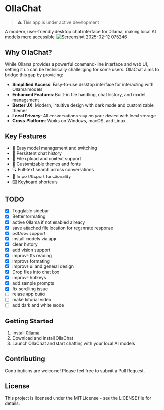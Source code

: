 # OllaChat

> ⚠️ This app is under active development

A modern, user-friendly desktop chat interface for Ollama, making local AI models more accessible.
![Screenshot 2025-02-12 075246](https://github.com/user-attachments/assets/8dfb93b7-05eb-4d82-9944-a11d055d0822)

## Why OllaChat?

While Ollama provides a powerful command-line interface and web UI, setting it up can be technically challenging for some users. OllaChat aims to bridge this gap by providing:

- **Simplified Access**: Easy-to-use desktop interface for interacting with Ollama models
- **Enhanced Features**: Built-in file handling, chat history, and model management
- **Better UX**: Modern, intuitive design with dark mode and customizable themes
- **Local Privacy**: All conversations stay on your device with local storage
- **Cross-Platform**: Works on Windows, macOS, and Linux

## Key Features

- 🤖 Easy model management and switching
- 💬 Persistent chat history
- 📁 File upload and context support
- 🎨 Customizable themes and fonts
- 🔍 Full-text search across conversations
- 💾 Import/Export functionality
- ⌨️ Keyboard shortcuts

## TODO

- [X] Togglable sidebar
- [X] Better formating
- [X] active Ollama if not enabled already
- [X] save attached file location for regenrate response
- [X] pdf/doc support
- [X] install models via app
- [X] clear history
- [X] add vision support
- [X] improve tts reading
- [X] improve formating
- [X] improve ui and general design
- [X] Drop files into chat box
- [X] improve hotkeys 
- [X] add sample prompts
- [X] fix scrolling issue
- [ ] relase app build
- [ ] make toturial video
- [ ] add dark and white mode

## Getting Started

1. Install [Ollama](https://ollama.ai)
2. Download and install OllaChat
3. Launch OllaChat and start chatting with your local AI models

## Contributing

Contributions are welcome! Please feel free to submit a Pull Request.

## License

This project is licensed under the MIT License - see the LICENSE file for details. 
